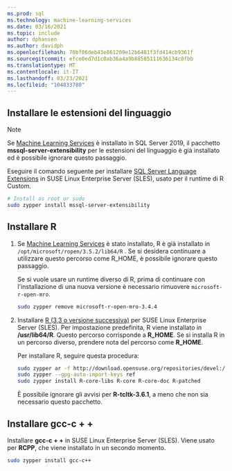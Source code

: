 ```yaml
---
ms.prod: sql
ms.technology: machine-learning-services
ms.date: 03/16/2021
ms.topic: include
author: dphansen
ms.author: davidph
ms.openlocfilehash: 70bf06deb43e861209e12b6481f3fd414cb9361f
ms.sourcegitcommit: efce0ed7d1c0ab36a4a9b88585111636134c0fbb
ms.translationtype: MT
ms.contentlocale: it-IT
ms.lasthandoff: 03/23/2021
ms.locfileid: "104833780"
---
```

## <a name="install-language-extensions"></a>Installare le estensioni del linguaggio

> [!NOTE]
> Se [Machine Learning Services](../../sql-server-machine-learning-services.md) è installato in SQL Server 2019, il pacchetto **mssql-server-extensibility** per le estensioni del linguaggio è già installato ed è possibile ignorare questo passaggio.

Eseguire il comando seguente per installare [SQL Server Language Extensions](../../../language-extensions/language-extensions-overview.md) in SUSE Linux Enterprise Server (SLES), usato per il runtime di R Custom.

```bash
# Install as root or sudo
sudo zypper install mssql-server-extensibility
```

## <a name="install-r"></a>Installare R

1. Se [Machine Learning Services](../../sql-server-machine-learning-services.md) è stato installato, R è già installato in `/opt/microsoft/ropen/3.5.2/lib64/R` . Se si desidera continuare a utilizzare questo percorso come R_HOME, è possibile ignorare questo passaggio.

    Se si vuole usare un runtime diverso di R, prima di continuare con l'installazione di una nuova versione è necessario rimuovere `microsoft-r-open-mro`.

    ```bash
    sudo zypper remove microsoft-r-open-mro-3.4.4
    ```

1. Installare [R (3,3 o versione successiva)](https://www.r-project.org/) per SUSE Linux Enterprise Server (SLES). Per impostazione predefinita, R viene installato in **/usr/lib64/R**. Questo percorso corrisponde a **R_HOME**. Se si installa R in un percorso diverso, prendere nota del percorso come **R_HOME**.

    Per installare R, seguire questa procedura:

    ```bash
    sudo zypper ar -f http://download.opensuse.org/repositories/devel:/languages:/R:/patched/openSUSE_12.3/ R-patched
    sudo zypper --gpg-auto-import-keys ref
    sudo zypper install R-core-libs R-core R-core-doc R-patched
    ```

    È possibile ignorare gli avvisi per **R-tcltk-3.6.1**, a meno che non sia necessario questo pacchetto.

## <a name="install-gcc-c"></a>Installare gcc-c + +

Installare **gcc-c + +** in SUSE Linux Enterprise Server (SLES). Viene usato per **RCPP**, che viene installato in un secondo momento.

```bash
sudo zypper install gcc-c++
```
